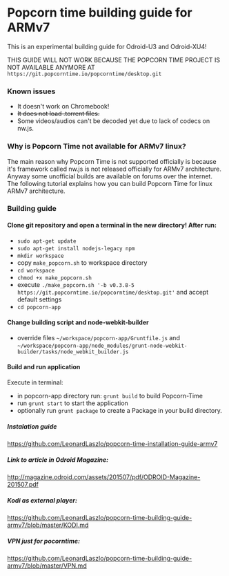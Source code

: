 # Popcorn time building guide for ARMv7

This is an experimental building guide for Odroid-U3 and Odroid-XU4!

THIS GUIDE WILL NOT WORK BECAUSE THE POPCORN TIME PROJECT IS NOT AVAILABLE ANYMORE AT `https://git.popcorntime.io/popcorntime/desktop.git`

### Known issues
- It doesn't work on Chromebook!
- ~~It does not load .torrent files.~~
- Some videos/audios can't be decoded yet due to lack of codecs on nw.js.

### Why is Popcorn Time not available for ARMv7 linux?
The main reason why Popcorn Time is not supported officially is because it's framework called nw.js is not released officially for ARMv7 architecture. Anyway some unofficial builds are available on forums over the internet. The following tutorial explains how you can build Popcorn Time for linux ARMv7 architecture.

### Building guide

#### Clone git repository and open a terminal in the new directory! After run:
- `sudo apt-get update`
- `sudo apt-get install nodejs-legacy npm`
- `mkdir workspace`
- copy `make_popcorn.sh` to workspace directory
- `cd workspace`
- `chmod +x make_popcorn.sh`
- execute `./make_popcorn.sh '-b v0.3.8-5 https://git.popcorntime.io/popcorntime/desktop.git'` and accept default settings
- `cd popcorn-app`

#### Change building script and node-webkit-builder
- override files `~/workspace/popcorn-app/Gruntfile.js` and `~/workspace/popcorn-app/node_modules/grunt-node-webkit-builder/tasks/node_webkit_builder.js`

#### Build and run application
Execute in terminal:
- in popcorn-app directory run: `grunt build` to build Popcorn-Time
- run `grunt start` to start the application
- optionally run `grunt package` to create a Package in your build directory.

##### Instalation guide
https://github.com/LeonardLaszlo/popcorn-time-installation-guide-armv7

##### Link to article in Odroid Magazine:
http://magazine.odroid.com/assets/201507/pdf/ODROID-Magazine-201507.pdf

##### Kodi as external player:
https://github.com/LeonardLaszlo/popcorn-time-building-guide-armv7/blob/master/KODI.md

##### VPN just for pocorntime:
https://github.com/LeonardLaszlo/popcorn-time-building-guide-armv7/blob/master/VPN.md

